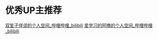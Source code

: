 



# 优秀UP主推荐
[双笙子佯谬的个人空间_哔哩哔哩_bilibili](https://space.bilibili.com/263032155)
[爱学习的阿噜的个人空间_哔哩哔哩_bilibili](https://space.bilibili.com/1219049799)
